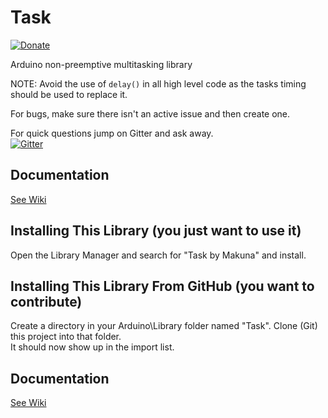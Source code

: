 # Task

[![Donate](https://img.shields.io/badge/paypal-donate-yellow.svg)](https://www.paypal.com/cgi-bin/webscr?cmd=_s-xclick&hosted_button_id=6AA97KE54UJR4)

Arduino non-preemptive multitasking library

NOTE: Avoid the use of `delay()` in all high level code as the tasks timing should be used to replace it.

For bugs, make sure there isn't an active issue and then create one.

For quick questions jump on Gitter and ask away.  
[![Gitter](https://badges.gitter.im/Join%20Chat.svg)](https://gitter.im/Makuna/Task?utm_source=badge&utm_medium=badge&utm_campaign=pr-badge)

## Documentation
[See Wiki](https://github.com/Makuna/Task/wiki)

## Installing This Library (you just want to use it)
Open the Library Manager and search for "Task by Makuna" and install.

## Installing This Library From GitHub (you want to contribute)
Create a directory in your Arduino\Library folder named "Task".
Clone (Git) this project into that folder.  
It should now show up in the import list.

## Documentation
[See Wiki](https://github.com/Makuna/Task/wiki)
